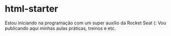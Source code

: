 # html-starter
Estou iniciando na programação com um super auxílio da Rocket Seat (: Vou publicando aqui minhas aulas práticas, treinos e etc.
